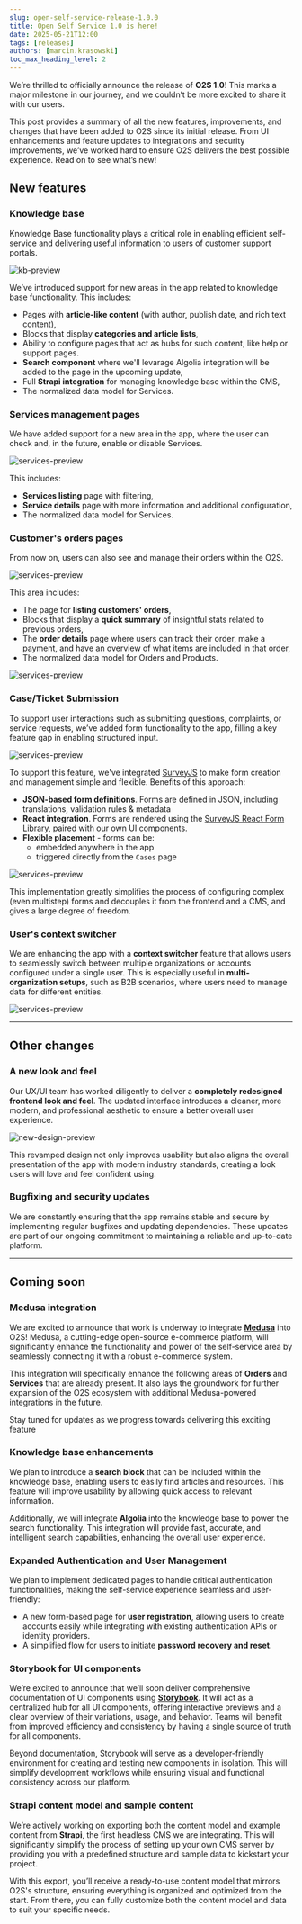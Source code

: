 ```yaml
---
slug: open-self-service-release-1.0.0
title: Open Self Service 1.0 is here!
date: 2025-05-21T12:00
tags: [releases]
authors: [marcin.krasowski]
toc_max_heading_level: 2
---
```


We’re thrilled to officially announce the release of **O2S 1.0**! This marks a major milestone in our journey, and we couldn’t be more excited to share it with our users.

This post provides a summary of all the new features, improvements, and changes that have been added to O2S since its initial release. From UI enhancements and feature updates to integrations and security improvements, we’ve worked hard to ensure O2S delivers the best possible experience. Read on to see what’s new!

<!--truncate-->

## New features

### Knowledge base

Knowledge Base functionality plays a critical role in enabling efficient self-service and delivering useful information to users of customer support portals.

![kb-preview](../assets/o2s-knowledge-base.png)

We’ve introduced support for new areas in the app related to knowledge base functionality. This includes:

- Pages with **article-like content** (with author, publish date, and rich text content),
- Blocks that display **categories and article lists**,
- Ability to configure pages that act as hubs for such content, like help or support pages.
- **Search component** where we'll levarage Algolia integration will be added to the page in the upcoming update,
- Full **Strapi integration** for managing knowledge base within the CMS,
- The normalized data model for Services.

### Services management pages

We have added support for a new area in the app, where the user can check and, in the future, enable or disable Services.

![services-preview](../assets/o2s-services.png)

This includes:

- **Services listing** page with filtering,
- **Service details** page with more information and additional configuration,
- The normalized data model for Services.

### Customer's orders pages

From now on, users can also see and manage their orders within the O2S.

![services-preview](../assets/o2s-orders.png)

This area includes:

- The page for **listing customers' orders**,
- Blocks that display a **quick summary** of insightful stats related to previous orders,
- The **order details** page where users can track their order, make a payment, and have an overview of what items are included in that order,
- The normalized data model for Orders and Products.

![services-preview](../assets/o2s-order-details.png)

### Case/Ticket Submission

To support user interactions such as submitting questions, complaints, or service requests, we’ve added form functionality to the app, filling a key feature gap in enabling structured input.

![services-preview](../assets/o2s-ticket-submission.png)

To support this feature, we've integrated [SurveyJS](https://surveyjs.io/) to make form creation and management simple and flexible. Benefits of this approach:

- **JSON-based form definitions**. Forms are defined in JSON, including translations, validation rules & metadata
- **React integration**. Forms are rendered using the [SurveyJS React Form Library](https://www.npmjs.com/package/survey-react-ui), paired with our own UI components.
- **Flexible placement** - forms can be:
    - embedded anywhere in the app
    - triggered directly from the `Cases` page

![services-preview](../assets/o2s-surveyjs.png)

This implementation greatly simplifies the process of configuring complex (even multistep) forms and decouples it from the frontend and a CMS, and gives a large degree of freedom.

### User's context switcher

We are enhancing the app with a **context switcher** feature that allows users to seamlessly switch between multiple organizations or accounts configured under a single user. This is especially useful in **multi-organization setups**, such as B2B scenarios, where users need to manage data for different entities.

![services-preview](../assets/o2s-context-switcher.png)

---

## Other changes

### A new look and feel

Our UX/UI team has worked diligently to deliver a **completely redesigned frontend look and feel**. The updated interface introduces a cleaner, more modern, and professional aesthetic to ensure a better overall user experience.

![new-design-preview](../assets/o2s-features-8-min.jpg)

This revamped design not only improves usability but also aligns the overall presentation of the app with modern industry standards, creating a look users will love and feel confident using.

### Bugfixing and security updates

We are constantly ensuring that the app remains stable and secure by implementing regular bugfixes and updating dependencies. These updates are part of our ongoing commitment to maintaining a reliable and up-to-date platform.

---

## Coming soon

### Medusa integration

We are excited to announce that work is underway to integrate **[Medusa](https://medusajs.com/)** into O2S! Medusa, a cutting-edge open-source e-commerce platform, will significantly enhance the functionality and power of the self-service area by seamlessly connecting it with a robust e-commerce system.

This integration will specifically enhance the following areas of **Orders** and **Services** that are already present. It also lays the groundwork for further expansion of the O2S ecosystem with additional Medusa-powered integrations in the future.

Stay tuned for updates as we progress towards delivering this exciting feature

### Knowledge base enhancements

We plan to introduce a **search block** that can be included within the knowledge base, enabling users to easily find articles and resources. This feature will improve usability by allowing quick access to relevant information.

Additionally, we will integrate **Algolia** into the knowledge base to power the search functionality. This integration will provide fast, accurate, and intelligent search capabilities, enhancing the overall user experience.

### Expanded Authentication and User Management

We plan to implement dedicated pages to handle critical authentication functionalities, making the self-service experience seamless and user-friendly:

- A new form-based page for **user registration**, allowing users to create accounts easily while integrating with existing authentication APIs or identity providers.
- A simplified flow for users to initiate **password recovery and reset**.

### Storybook for UI components

We’re excited to announce that we’ll soon deliver comprehensive documentation of UI components using **[Storybook](https://storybook.js.org/)**. It will act as a centralized hub for all UI components, offering interactive previews and a clear overview of their variations, usage, and behavior. Teams will benefit from improved efficiency and consistency by having a single source of truth for all components.

Beyond documentation, Storybook will serve as a developer-friendly environment for creating and testing new components in isolation. This will simplify development workflows while ensuring visual and functional consistency across our platform.

### Strapi content model and sample content

We’re actively working on exporting both the content model and example content from **Strapi**, the first headless CMS we are integrating. This will significantly simplify the process of setting up your own CMS server by providing you with a predefined structure and sample data to kickstart your project.

With this export, you’ll receive a ready-to-use content model that mirrors O2S's structure, ensuring everything is organized and optimized from the start. From there, you can fully customize both the content model and data to suit your specific needs.
